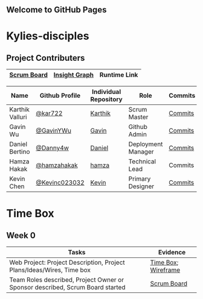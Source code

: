 ## Welcome to GitHub Pages

# Kylies-disciples

## Project Contributers

|[Scrum Board](https://github.com/kar722/kylies-disciples/projects/1)|[Insight Graph](https://github.com/kar722/kylies-disciples/graphs/contributors)|Runtime Link|
| - | - | - |

|Name|Github Profile|Individual Repository|Role|Commits|
| - | - | - | - | - |
|Karthik Valluri|[@kar722](https://github.com/kar722)|[Karthik](https://github.com/kar722/CSPTri3/tree/gh-pages)|Scrum Master|[Commits](https://github.com/kar722/kylies-disciples/commits?author=kar722)|
|Gavin Wu|[@GavinYWu](https://github.com/GavinYWu)|[Gavin](https://github.com/GavinYWu/Gavin/tree/gh-pages)|Github Admin|[Commits](https://github.com/kar722/kylies-disciples/commits?author=GavinYWu)|
|Daniel Bertino|[@Danny4w](https://github.com/Danny4w)|[Daniel](https://github.com/Danny4w/csp-tri3/tree/gh-pages)|Deployment Manager|[Commits](https://github.com/kar722/kylies-disciples/commits?author=Danny4w)|
|Hamza Hakak|[@hamzahakak](https://github.com/hamzahakak)|[hamza](https://github.com/hamzahakak/hamzahakak) |Technical Lead|Commits|
|Kevin Chen|[@Kevinc023032](https://github.com/Kevinc023032)|[Kevin](https://github.com/Kevinc023032/Tri-3-Thingy)|Primary Designer|[Commits](https://github.com/kar722/kylies-disciples/commits?author=Kevinc023032)|

# Time Box
## Week 0
|Tasks|Evidence|
| - | - |
|Web Project: Project Description, Project Plans/Ideas/Wires, Time box|[Time Box](https://github.com/kar722/kylies-disciples#readme); [Wireframe](https://github.com/kar722/kylies-disciples/wiki/Ideation)|
|Team Roles described, Project Owner or Sponsor described, Scrum Board started|[Scrum Board](https://github.com/kar722/kylies-disciples/projects/1)|
